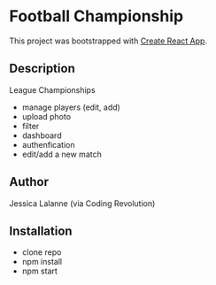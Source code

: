 # Football Championship
This project was bootstrapped with [Create React App](https://github.com/facebookincubator/create-react-app).

## Description
League Championships
- manage players (edit, add)
- upload photo
- filter
- dashboard
- authenfication
- edit/add a new match

## Author
Jessica Lalanne (via Coding Revolution)

## Installation
- clone repo
- npm install
- npm start

